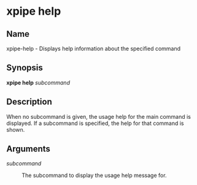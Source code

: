 # xpipe help

<h2 id="_name">Name</h2>
<div class="sectionbody">
<p>xpipe-help - Displays help information about the specified command</p>
</div>
<div class="sect1">
<h2 id="_synopsis">Synopsis</h2>
<div class="sectionbody">
<div class="paragraph">
<p><strong>xpipe help</strong> <em>subcommand</em></p>
</div>
</div>
</div>
<div class="sect1">
<h2 id="_description">Description</h2>
<div class="sectionbody">
<div class="paragraph">
<p>When no subcommand is given, the usage help for the main command is displayed.
If a subcommand is specified, the help for that command is shown.</p>
</div>
</div>
</div>
<div class="sect1">
<h2 id="_arguments">Arguments</h2>
<div class="sectionbody">
<div class="dlist">
<dl>
<dt class="hdlist1"><em>subcommand</em></dt>
<dd>
<p>The subcommand to display the usage help message for.</p>
</dd>
</dl>
</div>
</div>
</div>
